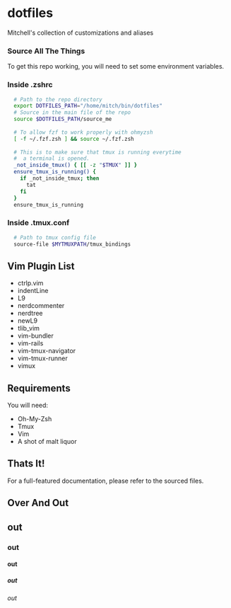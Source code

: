 # dotfiles
Mitchell's collection of customizations and aliases

### Source All The Things
To get this repo working, you will need to set some environment variables.

### Inside .zshrc
```sh
  # Path to the repo directory
  export DOTFILES_PATH="/home/mitch/bin/dotfiles"
  # Source in the main file of the repo
  source $DOTFILES_PATH/source_me
  
  # To allow fzf to work properly with ohmyzsh
  [ -f ~/.fzf.zsh ] && source ~/.fzf.zsh
  
  # This is to make sure that tmux is running everytime
  #  a terminal is opened.
  _not_inside_tmux() { [[ -z "$TMUX" ]] }
  ensure_tmux_is_running() {
    if _not_inside_tmux; then
      tat
    fi
  }
  ensure_tmux_is_running
```

### Inside .tmux.conf
```sh
  # Path to tmux config file
  source-file $MYTMUXPATH/tmux_bindings
```

## Vim Plugin List
 - ctrlp.vim
 - indentLine
 - L9
 - nerdcommenter
 - nerdtree
 - newL9
 - tlib_vim
 - vim-bundler
 - vim-rails
 - vim-tmux-navigator
 - vim-tmux-runner
 - vimux

## Requirements
You will need:
 - Oh-My-Zsh
 - Tmux
 - Vim
 - A shot of malt liquor

## Thats It!
For a full-featured documentation, please refer to the sourced files.

## Over And Out
## out
### out
#### out
##### out
###### out
